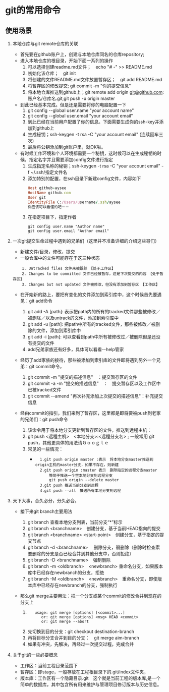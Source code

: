 # git的常用命令
## 使用场景
1. 本地仓库与git remote仓库的关联
    * 首先要在github账户上，创建与本地仓库同名的仓库repository;
    * 进入本地仓库的根目录，开始下面一系列的操作
        1. 可以选择创建readme.md文件；　echo "# -" >> README.md
        2. 初始化该仓库；　git init
        3. 将创建的文件README.md文件放置暂存区；　git add README.md
        4. 将暂存区的修改提交; git commit -m "你的提交信息"
        5. 将本地仓库推送到github上；git remote add origin git@github.com:账户名/仓库名.git,git push -u origin master
    * 到此已经基本完成。但是还是需要将你的电脑配置一下
        1. git config --global user.name "your account name"
        2. git config --global user.email "your account email"
        3. 到此已经在当前用户配置了你的信息。下面需要生成你的ssh-key并添加到github上
        4. 生成秘钥；ssh-keygen -t rsa -C "your account email" (连续回车三次)
        5. 最后将公钥添加到git账户里，就OK啦。
    * 有时候工作环境和个人环境都需要一个秘钥，这时候可以在生成秘钥的时候，指定名字并且需要添加config文件进行指定
        1. 生成指定名称的秘钥；ssh-keygen -t rsa -C "your account email" -f ~/.ssh/指定文件名
        2. 添加特别的配置，在ssh目录下新建config文件，内容如下
            ```ruby
            Host github-aysee
            HostName github.com
            User git
            IdentityFile C:/Users/username/.ssh/aysee
            你应该可以看懂的吧－－
            ```
         3. 在指定项目下，指定作者
            ```
            git config user.name "Author name"
            git config user.email "Author email"
            ```

2. 一次git提交生命过程中遇到的兄弟们（这里并不准备详细的介绍这些哥们）
    * 新建文件/目录，修改，提交
    * 一般仓库中的文件可能存在于这三种状态
    ```
        1. Untracked files 文件未被跟踪　【处于工作区】
        2. Changes to be committed 文件已经被暂存，这是下次提交的内容　【处于暂存区】
        3. Changes but not updated 文件被修改，但没有添加到暂存区　【工作区】
    ```
    * 在开始新的路上，要把有变化的文件添加到索引库中，这个时候首先要遇见：git add命令
        1. git add -A \[path]: 表示把path内的所有的tracked文件那些被修改／被删除／以及untrack的文件，添加到索引库中
        2. git add -u \[path]: 把path中所有的tracked文件，那些被修改／被删除的文件，添加到索引库中
        3. git add -i \[path]: 可以查看到path中所有被修改过／被删除但是还没有提交的文件
        4. add兄弟家族还有好多，具体可以看看--help管家
        
    * 经历了add家族的接待，那些被添加到索引库的文件即将遇到另外一个兄弟：git commit命令，
        1. git commit -m "提交的描述信息"　：提交暂存区的文件
        2. git commit -a -m "提交的描述信息"　：　提交暂存区以及工作区中已被tracked文件
        3. git commit --amend "再次补充添加上次提交的描述信息"：补充提交信息
    * 经由commit的指引，我们来到了暂存区，这里都是即将要被push到老家的兄弟们：git push命令
        1. 该命令用于将本地分支更新到暂存区的文件，推送到远程主机：
        2. git push \<远程主机>　\<本地分支>:\<远程分支名> ; 一般常用 git push，其他更具体的用法请Ｇｏｏｇｌｅ
        3. 常见的一些情况：
            * ```
                1.git push origin master :表示　将本地分支master推送到origin主机的master分支，如果不存在，则新建
                2.git push origin :master 表示　删除指定的远程分支master　
                    等同于推送一个空本地分支到远程分支
                    git push origin --delete master
                3.git push 推送当前分支到远程
                4.git push --all　推送所有本地分支到远程
                ```
      
3. 天下大事，合久必分，分久必合。
    * 接下来git branch主要用法
        1. git branch 查看本地分支列表，当前分支“*”标示
        2. git branch \<branchname>　创建分支，基于当前HEAD指向的提交
        3. git branch \<branchname> \<start-point>　创建分支，基于指定的提交节点
        4. git branch -d \<branchname> 　删除分支，弱删除（删除时检查索要删除的分支是否已经合并到其他分支中，否则拒绝）
        5. git branch -D \<branchname>　强制删除
        6. git branch -m \<oldbranch>　\<newbranch> 重命名分支，如果版本库中已经存在newbranch的分支，拒绝
        7. git branch -M \<oldbranch>　\<newbranch>　重命名分支，即使版本库中已经存在newbranch的分支，强制执行
        
    * 那么git merge主要用法：把一个分支或某个commit的修改合并到现在的分支上
        1. ```
              usage: git merge [options] [<commit>...]
                 or: git merge [options] <msg> HEAD <commit>
                 or: git merge --abort  
            ```
        2. 先切换到目的分支：git checkout destination-branch
        3. 再将目标分支合并到目的分支：　git merge aim-branch
        4. 如果有冲突，先解决，再经过一次提交过程，完成合并
        
        
4. 关于git的一些必要概念
    * 工作区：当前工程目录范围下
    * 暂存区：即stage，一般存放在工程根目录下的.git/index文件夹，
    * 版本库：工作区有一个隐藏目录.git　这个就是当前工程的版本库,是一个简单的数据库，其中包含所有用来维护与管理项目修订版本与历史信息。